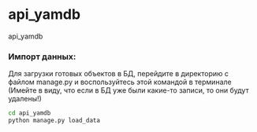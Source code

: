 # api_yamdb
api_yamdb

### Импорт данных:
Для загрузки готовых объектов в БД, перейдите в директорию с файлом manage.py и воспользуйтесь этой командой в терминале 
(Имейте в виду, что если в БД уже были какие-то записи, то они будут удалены!)
```bash
cd api_yamdb
python manage.py load_data
```
